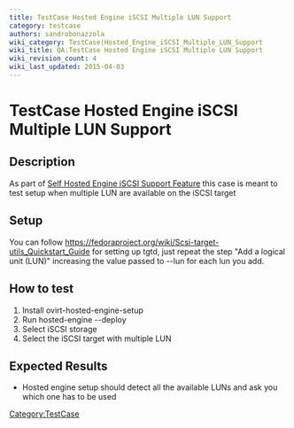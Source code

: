 ```yaml
---
title: TestCase Hosted Engine iSCSI Multiple LUN Support
category: testcase
authors: sandrobonazzola
wiki_category: TestCase|Hosted_Engine_iSCSI_Multiple_LUN_Support
wiki_title: QA:TestCase Hosted Engine iSCSI Multiple LUN Support
wiki_revision_count: 4
wiki_last_updated: 2015-04-03
---
```


# TestCase Hosted Engine iSCSI Multiple LUN Support

## Description

As part of [ Self Hosted Engine iSCSI Support Feature](Features/Self_Hosted_Engine_iSCSI_Support) this case is meant to test setup when multiple LUN are available on the iSCSI target

## Setup

You can follow <https://fedoraproject.org/wiki/Scsi-target-utils_Quickstart_Guide> for setting up tgtd, just repeat the step "Add a logical unit (LUN)" increasing the value passed to --lun for each lun you add.

## How to test

1.  Install ovirt-hosted-engine-setup
2.  Run hosted-engine --deploy
3.  Select iSCSI storage
4.  Select the iSCSI target with multiple LUN

## Expected Results

*   Hosted engine setup should detect all the available LUNs and ask you which one has to be used

<Category:TestCase>
